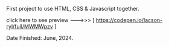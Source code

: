 First project to use HTML, CSS & Javascript together.

click here to see preview --->>> [  https://codepen.io/lacson-ryl/full/MWMWpzv  ]

Date Finished: June, 2024.
